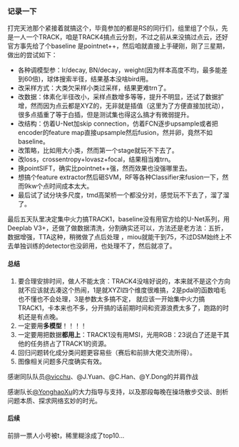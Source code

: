 ### 记录一下

打完天池那个紧接着就搞这个，毕竟参加的都是RS的同行们，组里组了个队，先是一人一个TRACK，咱是TRACK4搞点云分割，不过之前从来没搞过点云，还好官方事先给了个baseline
是pointnet++，然后咱就直接上手硬刚，刚了三星期，做出的尝试如下：

- 各种调模型参：lr/decay, BN/decay，weight(因为样本高度不均，最多能差到60倍)，球体搜索半径，结果基本没啥bird用。
- 改采样方式：大类欠采样小类过采样，结果更难trn了。
- 改数据：体素化半径改小，采样点数增多等等，提升不明显，还试了数据扩增，然而因为点云都是XYZ的，无非就是插值（这里为了方便直接加扰动），很多点插重了等于白插，但是测试集也得这么搞才有微弱提升。    
- 改结构：仿着U-Net加skip connection，仿着FCN逐步upsample或者把encoder的feature map直接upsample然后fusion，然并卵，竟然不如baseline。
- 改策略，比如用大小类，然而第一个stage就玩不下去了。
- 改loss，crossentropy+lovasz+focal，结果相当难trn。
- 换pointSIFT，确实比pointnet++强，然而效果也没强哪里去。
- 想搞个feature extractor然后砸SVM，RF等各种Classifier来fusion一下，然而9kw个点时间成本太大。
- 最后试了试分块多尺度，tmd高架桥一个都没分对，感觉玩不下去了，溜了溜了。

最后五天队里决定集中火力搞TRACK1，baseline没有用官方给的U-Net系列，用Deeplab V3+，还做了做数据清洗，分割确实还可以，方法还是老方法：五折，数据增强，TTA这种，稍微做了点后处理
，miou就能干到75，不过DSM始终上不去单独训练的detector也没卵用，也处理不了，然后就凉了。

#### 总结

1. 要合理安排时间，做人不能太贪：TRACK4没啥好说的，本来就不是这个方向就不应该就去凑这个热闹，1是就XYZI四个维度很难搞，2是pdal的函数咱毛也不懂也不会处理，3是参数太多搞不定，
就应该一开始集中火力搞TRACK1，卡本来也不多，分开搞的话前期时间和资源浪费太多了，跑路的时机还是有点晚。
2. 一定要用**多模型**！！！！
3. 一定要用把数据**都用上**：TRACK1没有用MSI，光用RGB：23说白了还是干其他的任务挤占了TRACK1的资源。
4. 回归问题转化成分类问题更容易些（赛后和前排大佬交流所得）。
5. 图像相关问题多尺度确实有效。

感谢同队队员[@vicchu](https://github.com/vicchu)、@J.Yuan、@C.Han、@Y.Dong的并肩作战

感谢队长[@YonghaoXu](https://github.com/YonghaoXu)的大力指导与支持，以及那段每晚在操场散步交谈、剖析问题本质、探求网络玄妙的时光。

#### 后续

前排一票人小号被t，稀里糊涂成了top10…
